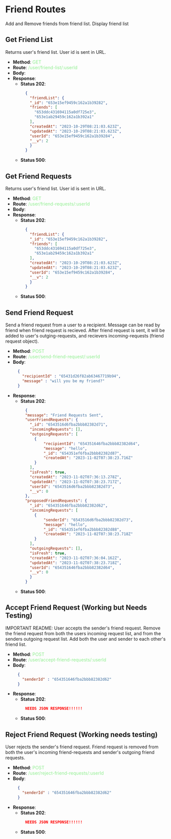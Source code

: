 # Friend Routes
Add and Remove friends from friend list. Display friend list
  
## Get  Friend List 
Returns user's friend list. User id is sent in URL.
- **Method**: <span style="color:lightgreen">GET</span>
- **Route**: <span style="color:lightgreen">/user/friend-list/:userId</span>
- **Body**:
- **Response**:
    - **Status 202**:
      ```json
        {
          "friendList": {
          "_id": "653e15ef9459c162a1b39282",
          "friends": [
            "653ddc431694115a0df725e3",
            "653e1ab29459c162a1b392a1"
          ],
          "createdAt": "2023-10-29T08:21:03.623Z",
          "updatedAt": "2023-10-29T08:21:03.623Z",
          "userId": "653e15ef9459c162a1b39284",
          "__v": 2
          }
        }
      ```
    - **Status 500**:
  
## Get Friend Requests 
Returns user's friend list. User id is sent in URL. 
- **Method**: <span style="color:lightgreen">GET</span>
- **Route**: <span style="color:lightgreen">/user/friend-requests/:userId</span>
- **Body**:
- **Response**:
    - **Status 202**:
      ```json
        {
          "friendList": {
          "_id": "653e15ef9459c162a1b39282",
          "friends": [
            "653ddc431694115a0df725e3",
            "653e1ab29459c162a1b392a1"
          ],
          "createdAt": "2023-10-29T08:21:03.623Z",
          "updatedAt": "2023-10-29T08:21:03.623Z",
          "userId": "653e15ef9459c162a1b39284",
          "__v": 2
          }
        }
      ```
    - **Status 500**:

## Send Friend Request 
Send a friend request from a user to a recipient. Message can be read by friend when friend request is recieved. After friend request is sent, it will be added to user's outging-requests, and recievers incoming-requests (friend request object).
- **Method**: <span style="color:lightgreen">POST</span>
- **Route**: <span style="color:lightgreen">/user/send-friend-request/:userId</span>
- **Body**:
  ```json
    {
      "recipientId" : "65431d26f82ab63467719b94",
      "message" : "will you be my friend?"
    }
  ```
- **Response**:
    - **Status 202**:
      ```json
        {
        "message": "Friend Requests Sent",
        "userFriendRequests": {
          "_id": "6543516d6fba2bbb82382d71",
          "incomingRequests": [],
          "outgoingRequests": [
            {
                "recipientId": "654351646fba2bbb82382d64",
                "message": "hello",
                "_id": "654351ef6fba2bbb82382d87",
                "createdAt": "2023-11-02T07:38:23.716Z"
            }
          ],
          "isFresh": true,
          "createdAt": "2023-11-02T07:36:13.278Z",
          "updatedAt": "2023-11-02T07:38:23.717Z",
          "userId": "6543516d6fba2bbb82382d73",
          "__v": 0
        },
        "proposedFriendRequests": {
          "_id": "654351646fba2bbb82382d62",
          "incomingRequests": [
            {
                "senderId": "6543516d6fba2bbb82382d73",
                "message": "hello",
                "_id": "654351ef6fba2bbb82382d88",
                "createdAt": "2023-11-02T07:38:23.718Z"
            }
          ],
          "outgoingRequests": [],
          "isFresh": true,
          "createdAt": "2023-11-02T07:36:04.162Z",
          "updatedAt": "2023-11-02T07:38:23.718Z",
          "userId": "654351646fba2bbb82382d64",
          "__v": 0
          }
        }
      ```
    - **Status 500**:
  
## Accept Friend Request (Working but Needs Testing)
IMPORTANT README: User accepts the sender's friend request. Remove the friend request from both the users incoming request list, and from the senders outgoing request list. Add both the user and sender to each other's friend list.
- **Method**: <span style="color:lightgreen">POST</span>
- **Route**: <span style="color:lightgreen">/user/accept-friend-requests/:userId</span>
- **Body**:
    ```json
      {
        "senderId" : "654351646fba2bbb82382d62"
      }
    ```
- **Response**:
    - **Status 202**:
      ```json
        NEEDS JSON RESPONSE!!!!!!
      ```
    - **Status 500**:

## Reject Friend Request (Working needs testing)
User rejects the sender's friend request. Friend request is removed from both the user's incoming friend-requests and sender's outgoing friend requests.
- **Method**: <span style="color:lightgreen">POST</span>
- **Route**: <span style="color:lightgreen">/user/reject-friend-requests/:userId</span>
- **Body**:
    ```json
      {
        "senderId" : "654351646fba2bbb82382d62"
      }
    ```
- **Response**:
    - **Status 202**:
      ```json
        NEEDS JSON RESPONSE!!!!!!
      ```
    - **Status 500**: